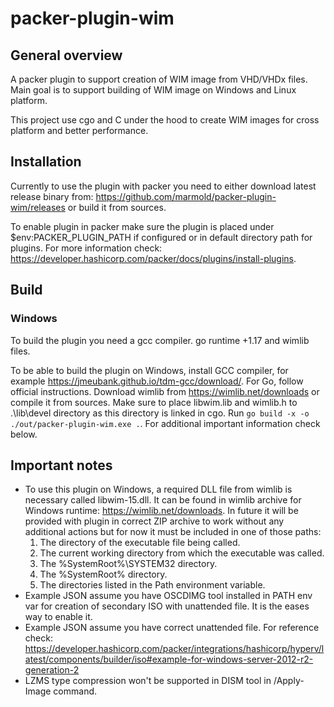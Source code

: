 # packer-plugin-wim

## General overview

A packer plugin to support creation of WIM image from VHD/VHDx files. Main goal is to support building of WIM image on Windows and Linux platform.

This project use cgo and C under the hood to create WIM images for cross platform and better performance.

## Installation

Currently to use the plugin with packer you need to either download latest release binary from: https://github.com/marmold/packer-plugin-wim/releases or build it from sources.

To enable plugin in packer make sure the plugin is placed under $env:PACKER_PLUGIN_PATH if configured or in default directory path for plugins. For more information check: https://developer.hashicorp.com/packer/docs/plugins/install-plugins.

## Build

### Windows

To build the plugin you need a gcc compiler. go runtime +1.17 and wimlib files.

To be able to build the plugin on Windows, install GCC compiler, for example  https://jmeubank.github.io/tdm-gcc/download/. For Go, follow official instructions. Download wimlib from https://wimlib.net/downloads or compile it from sources. Make sure to place libwim.lib and wimlib.h to .\lib\devel directory as this directory is linked in cgo. Run `go build -x -o ./out/packer-plugin-wim.exe .`. For additional important information check below.

## Important notes

- To use this plugin on Windows, a required DLL file from wimlib is necessary called libwim-15.dll. It can be found in wimlib archive for Windows runtime: https://wimlib.net/downloads. In future it will be provided with plugin in correct ZIP archive to work without any additional actions but for now it must be included in one of those paths:
    1. The directory of the executable file being called.
    2. The current working directory from which the executable was called.
    3. The %SystemRoot%\SYSTEM32 directory.
    4. The %SystemRoot% directory.
    5. The directories listed in the Path environment variable.
- Example JSON assume you have OSCDIMG tool installed in PATH env var for creation of secondary ISO with unattended file. It is the eases way to enable it.
- Example JSON assume you have correct unattended file. For reference check: https://developer.hashicorp.com/packer/integrations/hashicorp/hyperv/latest/components/builder/iso#example-for-windows-server-2012-r2-generation-2
- LZMS type compression won't be supported in DISM tool in /Apply-Image command.
